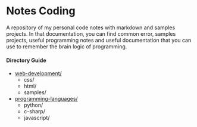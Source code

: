# Notes Coding

A repository of my personal code notes with markdown and samples projects. In that documentation, you can find common error, samples projects, useful programming notes and useful documentation that you can use to remember the brain logic of programming.

#### Directory Guide
- [web-development/](web-development/WEB-DEVELOPMENT-GUIDE.md)
  - css/
  - html/
  - samples/
- [programming-languages/](programming-languages/CODING-GUIDE.md)
  - python/
  - c-sharp/
  - javascript/